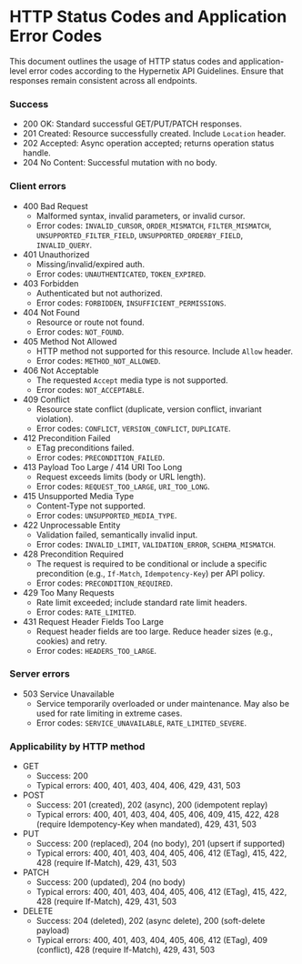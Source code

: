 # HTTP Status Codes and Application Error Codes

This document outlines the usage of HTTP status codes and application-level error codes according to the Hypernetix API Guidelines. Ensure that responses remain consistent across all endpoints.

### Success

- 200 OK: Standard successful GET/PUT/PATCH responses.
- 201 Created: Resource successfully created. Include `Location` header.
- 202 Accepted: Async operation accepted; returns operation status handle.
- 204 No Content: Successful mutation with no body.

### Client errors

- 400 Bad Request
  - Malformed syntax, invalid parameters, or invalid cursor.
  - Error codes: `INVALID_CURSOR`, `ORDER_MISMATCH`, `FILTER_MISMATCH`, `UNSUPPORTED_FILTER_FIELD`, `UNSUPPORTED_ORDERBY_FIELD`, `INVALID_QUERY`.
- 401 Unauthorized
  - Missing/invalid/expired auth.
  - Error codes: `UNAUTHENTICATED`, `TOKEN_EXPIRED`.
- 403 Forbidden
  - Authenticated but not authorized.
  - Error codes: `FORBIDDEN`, `INSUFFICIENT_PERMISSIONS`.
- 404 Not Found
  - Resource or route not found.
  - Error codes: `NOT_FOUND`.
- 405 Method Not Allowed
  - HTTP method not supported for this resource. Include `Allow` header.
  - Error codes: `METHOD_NOT_ALLOWED`.
- 406 Not Acceptable
  - The requested `Accept` media type is not supported.
  - Error codes: `NOT_ACCEPTABLE`.
- 409 Conflict
  - Resource state conflict (duplicate, version conflict, invariant violation).
  - Error codes: `CONFLICT`, `VERSION_CONFLICT`, `DUPLICATE`.
- 412 Precondition Failed
  - ETag preconditions failed.
  - Error codes: `PRECONDITION_FAILED`.
- 413 Payload Too Large / 414 URI Too Long
  - Request exceeds limits (body or URL length).
  - Error codes: `REQUEST_TOO_LARGE`, `URI_TOO_LONG`.
- 415 Unsupported Media Type
  - Content-Type not supported.
  - Error codes: `UNSUPPORTED_MEDIA_TYPE`.
- 422 Unprocessable Entity
  - Validation failed, semantically invalid input.
  - Error codes: `INVALID_LIMIT`, `VALIDATION_ERROR`, `SCHEMA_MISMATCH`.
- 428 Precondition Required
  - The request is required to be conditional or include a specific precondition (e.g., `If-Match`, `Idempotency-Key`) per API policy.
  - Error codes: `PRECONDITION_REQUIRED`.
- 429 Too Many Requests
  - Rate limit exceeded; include standard rate limit headers.
  - Error codes: `RATE_LIMITED`.
- 431 Request Header Fields Too Large
  - Request header fields are too large. Reduce header sizes (e.g., cookies) and retry.
  - Error codes: `HEADERS_TOO_LARGE`.

### Server errors

- 503 Service Unavailable
  - Service temporarily overloaded or under maintenance. May also be used for rate limiting in extreme cases.
  - Error codes: `SERVICE_UNAVAILABLE`, `RATE_LIMITED_SEVERE`.

### Applicability by HTTP method

- GET
  - Success: 200
  - Typical errors: 400, 401, 403, 404, 406, 429, 431, 503
- POST
  - Success: 201 (created), 202 (async), 200 (idempotent replay)
  - Typical errors: 400, 401, 403, 404, 405, 406, 409, 415, 422, 428 (require Idempotency-Key when mandated), 429, 431, 503
- PUT
  - Success: 200 (replaced), 204 (no body), 201 (upsert if supported)
  - Typical errors: 400, 401, 403, 404, 405, 406, 412 (ETag), 415, 422, 428 (require If-Match), 429, 431, 503
- PATCH
  - Success: 200 (updated), 204 (no body)
  - Typical errors: 400, 401, 403, 404, 405, 406, 412 (ETag), 415, 422, 428 (require If-Match), 429, 431, 503
- DELETE
  - Success: 204 (deleted), 202 (async delete), 200 (soft-delete payload)
  - Typical errors: 400, 401, 403, 404, 405, 406, 412 (ETag), 409 (conflict), 428 (require If-Match), 429, 431, 503
